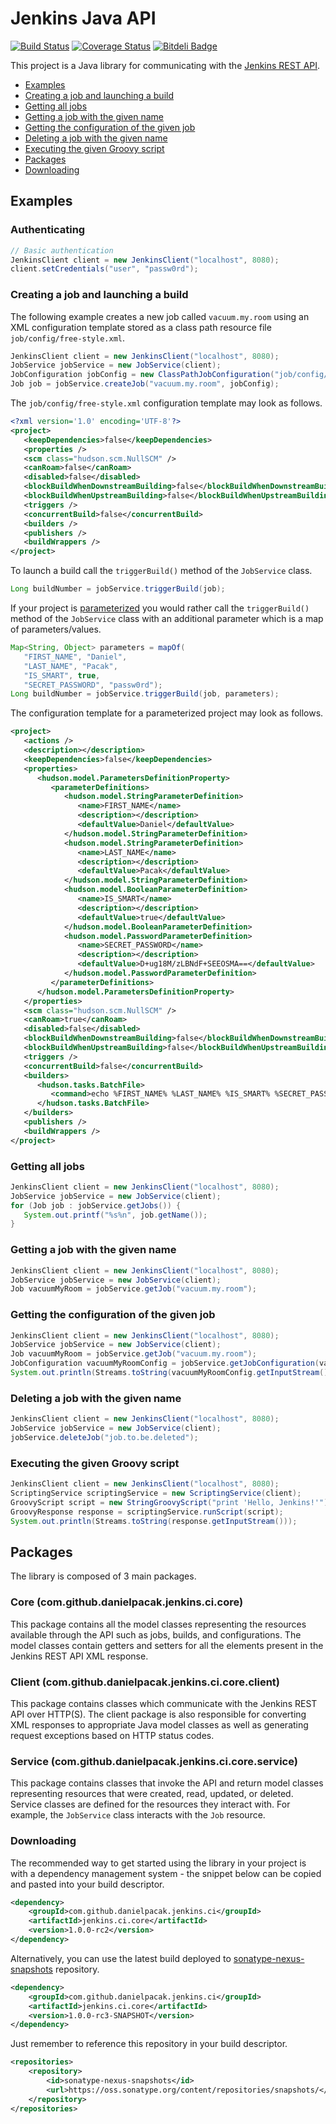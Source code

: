 # Jenkins Java API

[![Build Status](https://travis-ci.org/danielpacak/com.github.danielpacak.jenkins.ci.png?branch=master)](https://travis-ci.org/danielpacak/com.github.danielpacak.jenkins.ci)
[![Coverage Status](https://coveralls.io/repos/danielpacak/com.github.danielpacak.jenkins.ci/badge.png)](https://coveralls.io/r/danielpacak/com.github.danielpacak.jenkins.ci)
[![Bitdeli Badge](https://d2weczhvl823v0.cloudfront.net/danielpacak/com.github.danielpacak.jenkins.ci/trend.png)](https://bitdeli.com/free "Bitdeli Badge")

This project is a Java library for communicating with the [Jenkins REST API](https://wiki.jenkins-ci.org/display/JENKINS/Remote+access+API).

* [Examples](#examples)
 * [Creating a job and launching a build](#creating-a-job-and-launching-a-build)
 * [Getting all jobs](#getting-all-jobs)
 * [Getting a job with the given name](#getting-a-job-with-the-given-name)
 * [Getting the configuration of the given job](#getting-the-configuration-of-the-given-job)
 * [Deleting a job with the given name](#deleting-a-job-with-the-given-name)
 * [Executing the given Groovy script](#executing-the-given-groovy-script)
* [Packages](#packages)
* [Downloading](#downloading)

## Examples

### Authenticating
```java
// Basic authentication
JenkinsClient client = new JenkinsClient("localhost", 8080);
client.setCredentials("user", "passw0rd");
```

### Creating a job and launching a build
The following example creates a new job called `vacuum.my.room` using an XML configuration
template stored as a class path resource file `job/config/free-style.xml`.
```java
JenkinsClient client = new JenkinsClient("localhost", 8080);
JobService jobService = new JobService(client);
JobConfiguration jobConfig = new ClassPathJobConfiguration("job/config/free-style.xml");
Job job = jobService.createJob("vacuum.my.room", jobConfig); 
```
The `job/config/free-style.xml` configuration template may look as follows.
```xml
<?xml version='1.0' encoding='UTF-8'?>
<project>
   <keepDependencies>false</keepDependencies>
   <properties />
   <scm class="hudson.scm.NullSCM" />
   <canRoam>false</canRoam>
   <disabled>false</disabled>
   <blockBuildWhenDownstreamBuilding>false</blockBuildWhenDownstreamBuilding>
   <blockBuildWhenUpstreamBuilding>false</blockBuildWhenUpstreamBuilding>
   <triggers />
   <concurrentBuild>false</concurrentBuild>
   <builders />
   <publishers />
   <buildWrappers />
</project>
```
To launch a build call the `triggerBuild()` method of the `JobService` class.
```java
Long buildNumber = jobService.triggerBuild(job);
```
If your project is [parameterized](https://wiki.jenkins-ci.org/display/JENKINS/Parameterized+Build)
you would rather call the `triggerBuild()` method of the `JobService` class with an additional parameter
which is a map of parameters/values.
```java
Map<String, Object> parameters = mapOf(
   "FIRST_NAME", "Daniel",
   "LAST_NAME", "Pacak",
   "IS_SMART", true,
   "SECRET_PASSWORD", "passw0rd");
Long buildNumber = jobService.triggerBuild(job, parameters);
```
The configuration template for a parameterized project may look as follows.
```xml
<project>
   <actions />
   <description></description>
   <keepDependencies>false</keepDependencies>
   <properties>
      <hudson.model.ParametersDefinitionProperty>
         <parameterDefinitions>
            <hudson.model.StringParameterDefinition>
               <name>FIRST_NAME</name>
               <description></description>
               <defaultValue>Daniel</defaultValue>
            </hudson.model.StringParameterDefinition>
            <hudson.model.StringParameterDefinition>
               <name>LAST_NAME</name>
               <description></description>
               <defaultValue>Pacak</defaultValue>
            </hudson.model.StringParameterDefinition>
            <hudson.model.BooleanParameterDefinition>
               <name>IS_SMART</name>
               <description></description>
               <defaultValue>true</defaultValue>
            </hudson.model.BooleanParameterDefinition>
            <hudson.model.PasswordParameterDefinition>
               <name>SECRET_PASSWORD</name>
               <description></description>
               <defaultValue>D+ug18M/zLBNdF+SEEOSMA==</defaultValue>
            </hudson.model.PasswordParameterDefinition>
         </parameterDefinitions>
      </hudson.model.ParametersDefinitionProperty>
   </properties>
   <scm class="hudson.scm.NullSCM" />
   <canRoam>true</canRoam>
   <disabled>false</disabled>
   <blockBuildWhenDownstreamBuilding>false</blockBuildWhenDownstreamBuilding>
   <blockBuildWhenUpstreamBuilding>false</blockBuildWhenUpstreamBuilding>
   <triggers />
   <concurrentBuild>false</concurrentBuild>
   <builders>
      <hudson.tasks.BatchFile>
         <command>echo %FIRST_NAME% %LAST_NAME% %IS_SMART% %SECRET_PASSWORD% </command>
      </hudson.tasks.BatchFile>
   </builders>
   <publishers />
   <buildWrappers />
</project>
```

### Getting all jobs
```java
JenkinsClient client = new JenkinsClient("localhost", 8080);
JobService jobService = new JobService(client);
for (Job job : jobService.getJobs()) {
   System.out.printf("%s%n", job.getName());
}
```

### Getting a job with the given name
```java
JenkinsClient client = new JenkinsClient("localhost", 8080);
JobService jobService = new JobService(client);
Job vacuumMyRoom = jobService.getJob("vacuum.my.room");
```

### Getting the configuration of the given job
```java
JenkinsClient client = new JenkinsClient("localhost", 8080);
JobService jobService = new JobService(client);
Job vacuumMyRoom = jobService.getJob("vacuum.my.room");
JobConfiguration vacuumMyRoomConfig = jobService.getJobConfiguration(vacuumMyRoom);
System.out.println(Streams.toString(vacuumMyRoomConfig.getInputStream());
```

### Deleting a job with the given name
```java
JenkinsClient client = new JenkinsClient("localhost", 8080);
JobService jobService = new JobService(client);
jobService.deleteJob("job.to.be.deleted");
```

### Executing the given Groovy script
```java
JenkinsClient client = new JenkinsClient("localhost", 8080);
ScriptingService scriptingService = new ScriptingService(client);
GroovyScript script = new StringGroovyScript("print 'Hello, Jenkins!'");
GroovyResponse response = scriptingService.runScript(script);
System.out.println(Streams.toString(response.getInputStream())); 
```

## Packages
The library is composed of 3 main packages.

### Core (com.github.danielpacak.jenkins.ci.core)
This package contains all the model classes representing the resources available through the API such as
jobs, builds, and configurations. The model classes contain getters and setters for all the elements
present in the Jenkins REST API XML response.

### Client (com.github.danielpacak.jenkins.ci.core.client)
This package contains classes which communicate with the Jenkins REST API over HTTP(S). The client
package is also responsible for converting XML responses to appropriate Java model classes as well as
generating request exceptions based on HTTP status codes.

### Service (com.github.danielpacak.jenkins.ci.core.service)
This package contains classes that invoke the API and return model classes representing resources
that were created, read, updated, or deleted. Service classes are defined for the resources they
interact with. For example, the `JobService` class interacts with the `Job` resource.

### Downloading
The recommended way to get started using the library in your project is with a dependency management
system - the snippet below can be copied and pasted into your build descriptor.
```xml
<dependency>
	<groupId>com.github.danielpacak.jenkins.ci</groupId>
	<artifactId>jenkins.ci.core</artifactId>
	<version>1.0.0-rc2</version>
</dependency>
```
Alternatively, you can use the latest build deployed to [sonatype-nexus-snapshots](https://oss.sonatype.org/content/repositories/snapshots)
repository.
```xml
<dependency>
	<groupId>com.github.danielpacak.jenkins.ci</groupId>
	<artifactId>jenkins.ci.core</artifactId>
	<version>1.0.0-rc3-SNAPSHOT</version>
</dependency>
```
Just remember to reference this repository in your build descriptor.
```xml
<repositories>
	<repository>
		<id>sonatype-nexus-snapshots</id>
		<url>https://oss.sonatype.org/content/repositories/snapshots/</url>
	</repository>
</repositories>
```